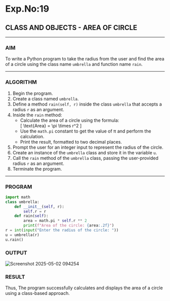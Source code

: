 # Exp.No:19  
## CLASS AND OBJECTS - AREA OF CIRCLE

---

### AIM  
To write a Python program to take the radius from the user and find the area of a circle using the class name `umbrella` and function name `rain`.

---

### ALGORITHM

1. Begin the program.  
2. Create a class named `umbrella`.  
3. Define a method `rain(self, r)` inside the class `umbrella` that accepts a radius `r` as an argument.  
4. Inside the `rain` method:  
   - Calculate the area of a circle using the formula:  
     \[ \text{Area} = \pi \times r^2 \]  
   - Use the `math.pi` constant to get the value of π and perform the calculation.  
   - Print the result, formatted to two decimal places.  
5. Prompt the user for an integer input to represent the radius of the circle.  
6. Create an instance of the `umbrella` class and store it in the variable `u`.  
7. Call the `rain` method of the `umbrella` class, passing the user-provided radius `r` as an argument.  
8. Terminate the program.

---

### PROGRAM

```python
import math
class umbrella:
    def __init__(self, r):
        self.r = r
    def rain(self):
        area = math.pi * self.r ** 2
        print(f"Area of the circle: {area:.2f}")
r = int(input("Enter the radius of the circle: "))
u = umbrella(r)
u.rain()
```

### OUTPUT

![Screenshot 2025-05-02 094254](https://github.com/user-attachments/assets/5c349263-5d19-4a64-8207-dcd920323f41)

### RESULT

Thus, The program successfully calculates and displays the area of a circle using a class-based approach.




